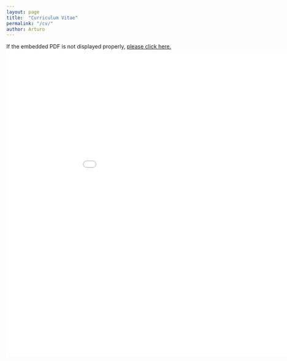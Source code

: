 ```yaml
---
layout: page
title:  "Curriculum Vitae"
permalink: "/cv/"
author: Arturo
---
```


If the embedded PDF is not displayed properly, <a href="../../pdfs/cv.pdf" target="_blank">please click here.</a>
<embed src="../../pdfs/cv.pdf" type="application/pdf" width="1000px" height="800px" />
